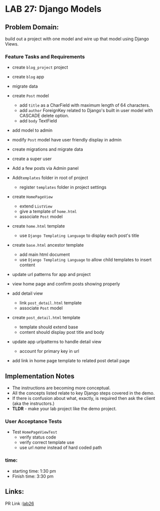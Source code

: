 # LAB 27: Django Models

## Problem Domain:

build out a project with one model and wire up that model using Django Views.

### Feature Tasks and Requirements

- create `blog_project` project
- create `blog` app
- migrate data
- create `Post` model

    - add `title` as a CharField with maximum length of 64 characters.
    - add `author` ForeignKey related to Django's built in user model with CASCADE delete option.
    - add `body` TextField
- add model to admin
- modify `Post` model have user friendly display in admin
- create migrations and migrate data
- create a super user
- Add a few posts via Admin panel
- Add`templates` folder in root of project
  - register `templates` folder in project settings
- create `HomePageView`
  - extend `ListView`
  - give a template of `home.html`
  - associate `Post` model
- create `home.html` template
  - use `Django Templating Language` to display each post's title
- create `base.html` ancestor template
  - add main html document
  - use `Django Templating Language` to allow child templates to insert content
- update url patterns for app and project
- view home page and confirm posts showing properly
- add detail view
  - link `post_detail.html` template
  - associate `Post` model
- create `post_detail.html` template
  - template should extend base
  - content should display post title and body
- update app urlpatterns to handle detail view
  - account for primary key in url
- add link in home page template to related post detail page

## Implementation Notes

- The instructions are becoming more conceptual. 
- All the concepts listed relate to key Django steps covered in the demo.
- If there is confusion about what, exactly, is required then ask the client (aka the instructors.)
- **TLDR** - make your lab project like the demo project.

### User Acceptance Tests

- Test `HomePageViewTest`
  - verify status code
  - verify correct template use
  - use url *name* instead of hard coded path

### time:

- starting time: 1:30 pm
- Finish time: 3:30 pm

## Links:

PR Link :[lab26](https://github.com/baselatalla/django-models/pull/1)